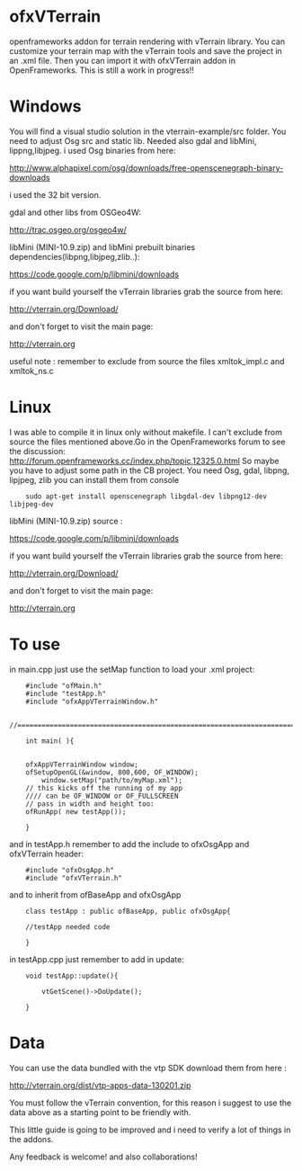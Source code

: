 ofxVTerrain
===========

openframeworks addon for terrain rendering with vTerrain library. You can customize your terrain map with the vTerrain tools and save the project in an .xml file.
Then you can import it with ofxVTerrain addon in OpenFrameworks. This is still a work in progress!!


Windows
=======

You will find a visual studio solution in the vterrain-example/src folder. You need to adjust Osg src and static lib. Needed also gdal and libMini, lippng,libjpeg. i used Osg binaries from here: 
		
http://www.alphapixel.com/osg/downloads/free-openscenegraph-binary-downloads

i used the 32 bit version.
 
gdal and other libs from OSGeo4W:

http://trac.osgeo.org/osgeo4w/

libMini (MINI-10.9.zip) and libMini prebuilt binaries dependencies(libpng,libjpeg,zlib..):

https://code.google.com/p/libmini/downloads

if you want build yourself the vTerrain libraries grab the source from here:

http://vterrain.org/Download/

and don't forget to visit the main page:

http://vterrain.org


useful note : remember to exclude from source the files xmltok_impl.c and xmltok_ns.c 


Linux
=====

I was able to compile it in linux only without makefile. I can't exclude from source the files mentioned above.Go in the OpenFrameworks forum to see the discussion: http://forum.openframeworks.cc/index.php/topic,12325.0.html So maybe you have to adjust some path in the CB project. 
You need Osg, gdal, libpng, lipjpeg, zlib you can install them from console 

		sudo apt-get install openscenegraph libgdal-dev libpng12-dev libjpeg-dev

libMini (MINI-10.9.zip) source :

https://code.google.com/p/libmini/downloads

if you want build yourself the vTerrain libraries grab the source from here:

http://vterrain.org/Download/

and don't forget to visit the main page:

http://vterrain.org

To use
======

in main.cpp just use the setMap function to load your .xml project:

		#include "ofMain.h"
		#include "testApp.h"
		#include "ofxAppVTerrainWindow.h"

		//========================================================================

		int main( ){


		ofxAppVTerrainWindow window;
		ofSetupOpenGL(&window, 800,600, OF_WINDOW);		
    		window.setMap("path/to/myMap.xml");
		// this kicks off the running of my app
		//// can be OF_WINDOW or OF_FULLSCREEN
		// pass in width and height too:
		ofRunApp( new testApp());

		}

and in testApp.h remember to add the include to ofxOsgApp and ofxVTerrain header:

		#include "ofxOsgApp.h"
		#include "ofxVTerrain.h"

and to inherit from ofBaseApp and ofxOsgApp

		class testApp : public ofBaseApp, public ofxOsgApp{
		
		//testApp needed code
		
		}


in testApp.cpp just remember to add in update:


		void testApp::update(){

    		vtGetScene()->DoUpdate();

		}

Data
====

You can use the data bundled with the vtp SDK download them from here :

http://vterrain.org/dist/vtp-apps-data-130201.zip

You must follow the vTerrain convention, for this reason i suggest to use the data above as a starting point to be friendly with.




This little guide is going to be improved and i need to verify a lot of things in the addons.

Any feedback is welcome! and also collaborations!
















		
